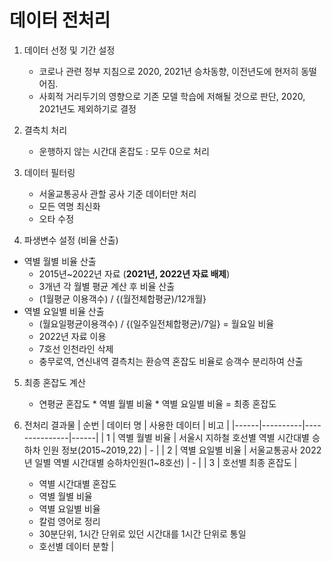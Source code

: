 # 데이터 전처리
1. 데이터 선정 및 기간 설정
   * 코로나 관련 정부 지침으로 2020, 2021년 승차동향, 이전년도에 현저히 동떨어짐.
   * 사회적 거리두기의 영향으로 기존 모델 학습에 저해될 것으로 판단, 2020, 2021년도 제외하기로 결정
  
2. 결측치 처리
   * 운행하지 않는 시간대 혼잡도 : 모두 0으로 처리
  
3. 데이터 필터링
   * 서울교통공사 관할 공사 기준 데이터만 처리
   * 모든 역명 최신화
   * 오타 수정
  
4. 파생변수 설정 (비율 산출)
  * 역별 월별 비율 산출
    - 2015년~2022년 자료 (**2021년, 2022년 자료 배제**)
    - 3개년 각 월별 평균 계산 후 비율 산출
    - (1월평균 이용객수) / {(월전체합평균)/12개월} 
  * 역별 요일별 비율 산출
    - (월요일평균이용객수) / {(일주일전체합평균)/7일}  = 월요일 비율 
    - 2022년 자료 이용
    - 7호선 인천라인 삭제
    - 충무로역, 연신내역 결측치는 환승역 혼잡도 비율로 승객수 분리하여 산출

5. 최종 혼잡도 계산
   * 연평균 혼잡도 * 역별 월별 비율 * 역별 요일별 비율 = 최종 혼잡도
  
6. 전처리 결과물
| 순번 | 데이터 명 | 사용한 데이터 | 비고 |
|------|----------|---------------|------|
| 1    | 역별 월별 비율 | 서울시 지하철 호선별 역별 시간대별 승하차 인원 정보(2015~2019,22) | - |
| 2    | 역별 요일별 비율 | 서울교통공사 2022년 일별 역별 시간대별 승하차인원(1~8호선) | - |
| 3    | 호선별 최종 혼잡도 | 
     - 역별 시간대별 혼잡도
     - 역별 월별 비율
     - 역별 요일별 비율
     - 칼럼 영어로 정리
     - 30분단위, 1시간 단위로 있던 시간대를 1시간 단위로 통일
     - 호선별 데이터 분할 |
